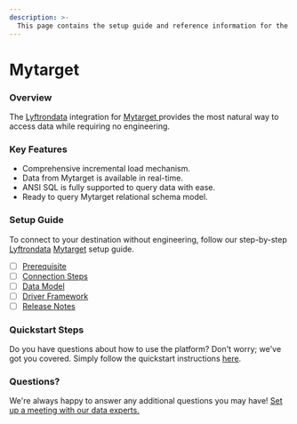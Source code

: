 ```yaml
---
description: >-
  This page contains the setup guide and reference information for the Mytarget source connector.
---
```


# Mytarget

### Overview

The [Lyftrondata](https://www.lyftrondata.com/) integration for [Mytarget](https://www.lyftrondata.com/integration/mytarget/)[ ](https://www.lyftrondata.com/integration/mytarget/)provides the most natural way to access data while requiring no engineering.

### Key Features

* Comprehensive incremental load mechanism.
* Data from Mytarget is available in real-time.&#x20;
* ANSI SQL is fully supported to query data with ease.
* Ready to query Mytarget relational schema model.

### Setup Guide

To connect to your destination without engineering, follow our step-by-step [Lyftrondata](https://www.lyftrondata.com/)  [Mytarget](https://www.lyftrondata.com/integration/mytarget/) setup guide.

* [ ] [Prerequisite](../../marketing-analytics/mytarget/prerequisite.md)
* [ ] [Connection Steps](../../marketing-analytics/mytarget/connection-steps.md)
* [ ] [Data Model](../../marketing-analytics/mytarget/data-model/)
* [ ] [Driver Framework](../../marketing-analytics/mytarget/driver-framework/)
* [ ] [Release Notes](../../marketing-analytics/mytarget/release-notes.md)

### Quickstart Steps

Do you have questions about how to use the platform? Don't worry; we've got you covered. Simply follow the quickstart instructions [here](../../../quickstart-steps.md).

### Questions? <a href="#questions" id="questions"></a>

We're always happy to answer any additional questions you may have! [Set up a meeting with our data experts.](https://www.lyftrondata.com/book-a-meeting/)

